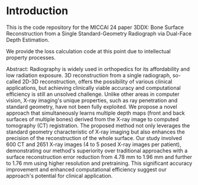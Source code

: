 # Introduction

This is the code repository for the MICCAI 24 paper 3DDX: Bone Surface Reconstruction from a Single Standard-Geometry Radiograph via Dual-Face Depth Estimation.

We provide the loss calculation code at this point due to intellectual property processes.

Abstract:
Radiography is widely used in orthopedics for its affordability and low radiation exposure. 3D reconstruction from a single radiograph, so-called 2D-3D reconstruction, offers the possibility of various clinical applications, but achieving clinically viable accuracy and computational efficiency is still an unsolved challenge.
Unlike other areas in computer vision, X-ray imaging's unique properties, such as ray penetration and standard geometry, have not been fully exploited. 
We propose a novel approach that simultaneously learns multiple depth maps (front and back surfaces of multiple bones) derived from the X-ray image to computed tomography (CT) registration.
The proposed method not only leverages the standard geometry characteristic of X-ray imaging but also enhances the precision of the reconstruction of the whole surface. Our study involved 600 CT and 2651 X-ray images (4 to 5 posed X-ray images per patient), demonstrating our method's superiority over traditional approaches with a surface reconstruction error reduction from 4.78 mm to 1.96 mm and further to 1.76 mm using higher resolution and pretraining.
This significant accuracy improvement and enhanced computational efficiency suggest our approach's potential for clinical application. 
